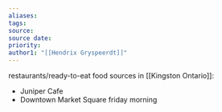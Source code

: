 ```yaml
---
aliases: 
tags: 
source: 
source date: 
priority: 
author1: "[[Hendrix Gryspeerdt]]"
---
```


restaurants/ready-to-eat food sources in [[Kingston Ontario]]:
- Juniper Cafe
- Downtown Market Square friday morning